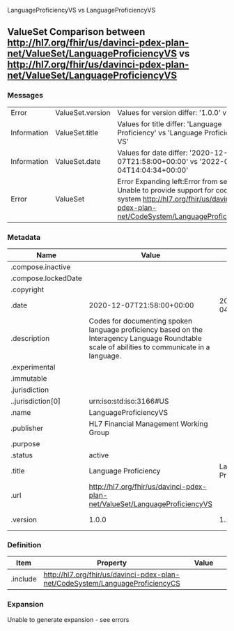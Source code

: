 ﻿

LanguageProficiencyVS vs LanguageProficiencyVS

## ValueSet Comparison between http://hl7.org/fhir/us/davinci-pdex-plan-net/ValueSet/LanguageProficiencyVS vs http://hl7.org/fhir/us/davinci-pdex-plan-net/ValueSet/LanguageProficiencyVS

### Messages

|  |  |  |
| --- | --- | --- |
| Error | ValueSet.version | Values for version differ: '1.0.0' vs '1.1.0' |
| Information | ValueSet.title | Values for title differ: 'Language Proficiency' vs 'Language Proficiency VS' |
| Information | ValueSet.date | Values for date differ: '2020-12-07T21:58:00+00:00' vs '2022-04-04T14:04:34+00:00' |
| Error | ValueSet | Error Expanding left:Error from server: Unable to provide support for code system http://hl7.org/fhir/us/davinci-pdex-plan-net/CodeSystem/LanguageProficiencyCS |

### Metadata

| Name | Value | | Comments |
| --- | --- | --- | --- |
| .compose.inactive |  | |  |
| .compose.lockedDate |  | |  |
| .copyright |  | |  |
| .date | 2020-12-07T21:58:00+00:00 | 2022-04-04T14:04:34+00:00 | * Values Differ |
| .description | Codes for documenting spoken language proficiency based on the Interagency Language Roundtable scale of abilities to communicate in a language. | |  |
| .experimental |  | |  |
| .immutable |  | |  |
| .jurisdiction |  | |  |
| ..jurisdiction[0] | urn:iso:std:iso:3166#US | |  |
| .name | LanguageProficiencyVS | |  |
| .publisher | HL7 Financial Management Working Group | |  |
| .purpose |  | |  |
| .status | active | |  |
| .title | Language Proficiency | Language Proficiency VS | * Values Differ |
| .url | http://hl7.org/fhir/us/davinci-pdex-plan-net/ValueSet/LanguageProficiencyVS | |  |
| .version | 1.0.0 | 1.1.0 | * Values Differ |

### Definition

| Item | Property | | Value | | Comments |
| --- | --- | --- | --- | --- | --- |
| .include | http://hl7.org/fhir/us/davinci-pdex-plan-net/CodeSystem/LanguageProficiencyCS | |  | |  |

### Expansion

Unable to generate expansion - see errors